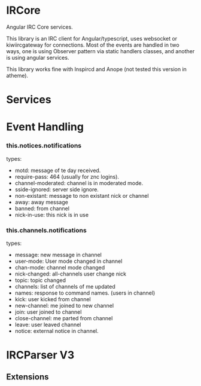 # IRCore

Angular IRC Core services.

This library is an IRC client for Angular/typescript, uses websocket or kiwiircgateway for connections.
Most of the events are handled in two ways, one is using Observer pattern via static handlers classes, and another is using angular services.

This library works fine with Inspircd and Anope (not tested this version in atheme).

# Services

# Event Handling

### this.notices.notifications

types:
* motd: message of te day received.
* require-pass: 464 (usually for znc logins).
* channel-moderated: channel is in moderated mode.
* sside-ignored: server side ignore.
* non-existant: message to non existant nick or channel
* away: away message
* banned: from channel
* nick-in-use: this nick is in use

### this.channels.notifications

types:
* message: new message in channel
* user-mode: User mode changed in channel
* chan-mode: channel mode changed
* nick-changed: all-channels user change nick
* topic: topic changed
* channels: list of channels of me updated
* names: response to command names. (users in channel)
* kick: user kicked from channel
* new-channel: me joined to new channel
* join: user joined to channel
* close-channel: me parted from channel
* leave: user leaved channel
* notice: external notice in channel.

# IRCParser V3

## Extensions
